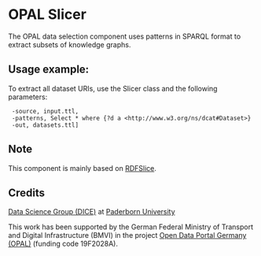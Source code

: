 # OPAL Slicer

The OPAL data selection component uses patterns in SPARQL format to extract subsets of knowledge graphs.


## Usage example:

To extract all dataset URIs, use the Slicer class and the following parameters:

```
 -source, input.ttl,
 -patterns, Select * where {?d a <http://www.w3.org/ns/dcat#Dataset>}
 -out, datasets.ttl]
```


## Note

This component is mainly based on [RDFSlice](http://aksw.org/Projects/RDFSlice.html).


## Credits

[Data Science Group (DICE)](https://dice-research.org/) at [Paderborn University](https://www.uni-paderborn.de/)

This work has been supported by the German Federal Ministry of Transport and Digital Infrastructure (BMVI) in the project [Open Data Portal Germany (OPAL)](http://projekt-opal.de/) (funding code 19F2028A).